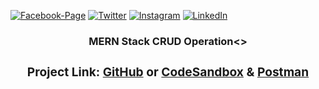 [![Facebook-Page][facebook-shield]][facebook-url]
[![Twitter][twitter-shield]][twitter-url]
[![Instagram][instagram-shield]][instagram-url]
[![LinkedIn][linkedin-shield]][linkedin-url]

<p align="center">
  <h3 align="center">MERN Stack CRUD Operation<>
  <div align="center"><h3>Project Link: <a href="https://github.com/rsshonjoydas/crud-operation">GitHub</a> or <a href="https://codesandbox.io/s/crud-operation-b3l7g">CodeSandbox</a> & <a href="https://lively-satellite-605194.postman.co/workspace/MERN-Practice~6b134041-1638-456b-8ad2-f72897d12854/collection/16973119-b406973a-7c1a-4d93-8b05-822b16ae3014?ctx=documentation">Postman</a> </h3></div>


<!-- MARKDOWN LINKS & IMAGES -->

[facebook-shield]: https://img.shields.io/badge/-Facebook-black.svg?style=flat-square&logo=facebook&color=555&logoColor
[facebook-url]: https://facebook.com/rsshonjoydas
[twitter-shield]: https://img.shields.io/badge/-Facebook-black.svg?style=flat-square&logo=twitter&color=555&logoColor
[twitter-url]: https://twitter.com/rsshonjoydas
[instagram-shield]: https://img.shields.io/badge/-Instagram-black.svg?style=flat-square&logo=instagram&color=555&logoColor
[instagram-url]: https://instagram.com/rsshonjoydas
[linkedin-shield]: https://img.shields.io/badge/-LinkedIn-black.svg?style=flat-square&logo=linkedin&colorB
[linkedin-url]: https://linkedin.com/in/rsshonjoydas